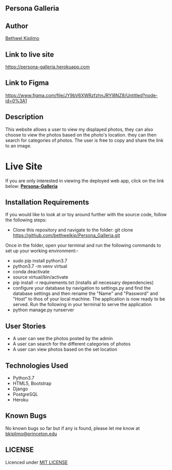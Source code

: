 ## Persona Galleria

## Author
 [Bethwel Kiplimo](https://github.com/bethwelkip)


## Link to live site
https://persona-galleria.herokuapp.com

## Link to Figma
https://www.figma.com/file/JY9bV6XWRzfzhnJRYI8NZ8/Untitled?node-id=0%3A1
## Description
This website allows a user to view my displayed photos, they can also choose to view the photos based on the photo's location.
they can then search for categories of photos. The user is free to copy and share the link to an image.

# Live Site 
If you are only interested in viewing the deployed web app, click on the link below:
**[Persona-Galleria](https://persona-galleria.herokuapp.com)**


## Installation Requirements
  If you would like to look at or toy around further with the source code, follow the following steps:
  * Clone this repository and navigate to the folder: git clone https://github.com/bethwelkip/Persona_Galleria.git

  Once in the folder, open your terminal and run the following commands to set up your working environment:-
  * sudo pip install python3.7
  * python3.7 -m venv virtual
  * conda deactivate
  * source virtual/bin/activate
  * pip install -r requirements.txt (installs all necessary dependencies)
  * configure your database by navigation to settings.py and find the database settings and then rename the "Name" and "Password" and "Host" to thos of your local machine. 
   The application is now ready to be served.
   Run the following in your terminal  to serve the application
* python manage.py runserver

 
## User Stories
  * A user can see the photos posted by the admin
  * A user can search for the different categories of photos
  * A user can view photos based on the set location

## Technologies Used
  * Python3.7
  * HTML5, Bootstrap
  * Django
  * PostgreSQL
  * Heroku

## Known Bugs
No known bugs so far but if any is found, please let me know at bkiplimo@princeton.edu

## LICENSE
Licenced under [MIT LICENSE](LICENSE)